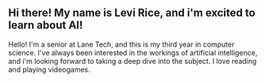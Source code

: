 ## Hi there! My name is Levi Rice, and i'm excited to learn about AI!
Hello! I'm a senior at Lane Tech, and this is my third year in computer science. I've always been interested in the workings of artificial intelligence, and i'm looking forward to taking a deep dive into the subject. I love reading and playing videogames.
<!--
**lrrice/lrrice** is a ✨ _special_ ✨ repository because its `README.md` (this file) appears on your GitHub profile.

Here are some ideas to get you started:

- 🔭 I’m currently working on ...
- 🌱 I’m currently learning ...
- 👯 I’m looking to collaborate on ...
- 🤔 I’m looking for help with ...
- 💬 Ask me about ...
- 📫 How to reach me: ...
- 😄 Pronouns: ...
- ⚡ Fun fact: ...
-->
